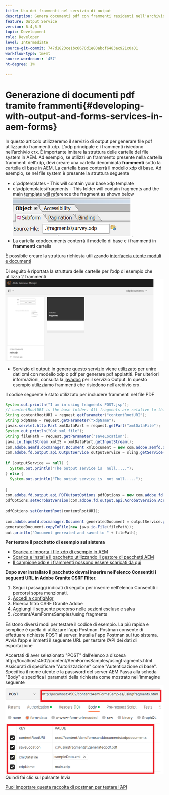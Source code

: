 ```yaml
---
title: Uso dei frammenti nel servizio di output
description: Genera documenti pdf con frammenti residenti nell'archivio crx
feature: Output Service
version: 6.4,6.5
topic: Development
role: Developer
level: Intermediate
source-git-commit: 747d1823ce1bc6670d1e80abcf6483ac921c0a01
workflow-type: tm+mt
source-wordcount: '457'
ht-degree: 1%

---
```


# Generazione di documenti pdf tramite frammenti{#developing-with-output-and-forms-services-in-aem-forms}


In questo articolo utilizzeremo il servizio di output per generare file pdf utilizzando frammenti xdp. L’xdp principale e i frammenti risiedono nell’archivio crx. È importante imitare la struttura delle cartelle del file system in AEM. Ad esempio, se utilizzi un frammento presente nella cartella frammenti dell’xdp, devi creare una cartella denominata **frammenti** sotto la cartella di base in AEM. La cartella base conterrà il modello xdp di base. Ad esempio, se nel file system è presente la struttura seguente
* c:\xdptemplates - This will contain your base xdp template
* c:\xdptemplates\fragments - This folder will contain fragments and the main template will reference the fragment as shown below
   ![fragment-xdp](assets/survey-fragment.png).
* La cartella xdpdocuments conterrà il modello di base e i frammenti in **frammenti** cartella

È possibile creare la struttura richiesta utilizzando [interfaccia utente moduli e documenti](http://localhost:4502/aem/forms.html/content/dam/formsanddocuments)

Di seguito è riportata la struttura delle cartelle per l’xdp di esempio che utilizza 2 frammenti
![moduli&amp;documenti](assets/fragment-folder-structure-ui.png)


* Servizio di output: in genere questo servizio viene utilizzato per unire dati xml con modello xdp o pdf per generare pdf appiattiti. Per ulteriori informazioni, consulta la [javadoc](https://helpx.adobe.com/experience-manager/6-5/forms/javadocs/index.html?com/adobe/fd/output/api/OutputService.html) per il servizio Output. In questo esempio utilizziamo frammenti che risiedono nell’archivio crx.


Il codice seguente è stato utilizzato per includere frammenti nel file PDF

```java
System.out.println("I am in using fragments POST.jsp");
// contentRootURI is the base folder. All fragments are relative to this folder
String contentRootURI = request.getParameter("contentRootURI");
String xdpName = request.getParameter("xdpName");
javax.servlet.http.Part xmlDataPart = request.getPart("xmlDataFile");
System.out.println("Got xml file");
String filePath = request.getParameter("saveLocation");
java.io.InputStream xmlIS = xmlDataPart.getInputStream();
com.adobe.aemfd.docmanager.Document xmlDocument = new com.adobe.aemfd.docmanager.Document(xmlIS);
com.adobe.fd.output.api.OutputService outputService = sling.getService(com.adobe.fd.output.api.OutputService.class);

if (outputService == null) {
  System.out.println("The output service is  null.....");
} else {
  System.out.println("The output service is  not null.....");

}
com.adobe.fd.output.api.PDFOutputOptions pdfOptions = new com.adobe.fd.output.api.PDFOutputOptions();
pdfOptions.setAcrobatVersion(com.adobe.fd.output.api.AcrobatVersion.Acrobat_11);

pdfOptions.setContentRoot(contentRootURI);

com.adobe.aemfd.docmanager.Document generatedDocument = outputService.generatePDFOutput(xdpName, xmlDocument, pdfOptions);
generatedDocument.copyToFile(new java.io.File(filePath));
out.println("Document genreated and saved to " + filePath);
```

**Per testare il pacchetto di esempio sul sistema**

* [Scarica e importa i file xdp di esempio in AEM](assets/xdp-templates-fragments.zip)
* [Scarica e installa il pacchetto utilizzando il gestore di pacchetti AEM](assets/using-fragments-assets.zip)
* [Il campione xdp e i frammenti possono essere scaricati da qui](assets/xdptemplates.zip)

**Dopo aver installato il pacchetto dovrai inserire nell&#39;elenco Consentiti i seguenti URL in Adobe Granite CSRF Filter.**

1. Segui i passaggi indicati di seguito per inserire nell&#39;elenco Consentiti i percorsi sopra menzionati.
1. [Accedi a configMgr](http://localhost:4502/system/console/configMgr)
1. Ricerca filtro CSRF Granite Adobe
1. Aggiungi il seguente percorso nelle sezioni escluse e salva
1. /content/AemFormsSamples/using fragments

Esistono diversi modi per testare il codice di esempio. La più rapida e semplice è quella di utilizzare l&#39;app Postman. Postman consente di effettuare richieste POST al server. Installa l&#39;app Postman sul tuo sistema.
Avvia l’app e immetti il seguente URL per testare l’API dei dati di esportazione

Accertati di aver selezionato &quot;POST&quot; dall’elenco a discesa http://localhost:4502/content/AemFormsSamples/usingfragments.html Assicurati di specificare &quot;Autorizzazione&quot; come &quot;Autenticazione di base&quot;. Specifica il nome utente e la password del server AEM Passa alla scheda &quot;Body&quot; e specifica i parametri della richiesta come mostrato nell&#39;immagine seguente
![esportare](assets/using-fragment-postman.png)
Quindi fai clic sul pulsante Invia

[Puoi importare questa raccolta di postman per testare l’API](assets/usingfragments.postman_collection.json)
